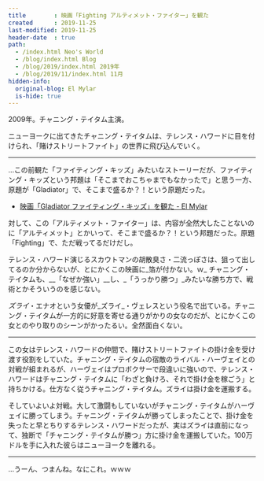 ```yaml
---
title        : 映画「Fighting アルティメット・ファイター」を観た
created      : 2019-11-25
last-modified: 2019-11-25
header-date  : true
path:
  - /index.html Neo's World
  - /blog/index.html Blog
  - /blog/2019/index.html 2019年
  - /blog/2019/11/index.html 11月
hidden-info:
  original-blog: El Mylar
  is-hide: true
---
```


2009年。チャニング・テイタム主演。

ニューヨークに出てきたチャニング・テイタムは、テレンス・ハワードに目を付けられ、「賭けストリートファイト」の世界に飛び込んでいく。

---

…この前観た「ファイティング・キッズ」みたいなストーリーだが、ファイティング・キッズという邦題は「そこまでおこちゃまでもなかったで」と思う一方、原題が「Gladiator」で、そこまで盛るか？！という原題だった。

- [映画「Gladiator ファイティング・キッズ」を観た - El Mylar](http://neos21.hateblo.jp/entry/2019/11/24/001621)

対して、この「アルティメット・ファイター」は、内容が全然大したことないのに「アルティメット」とかいって、そこまで盛るか？！という邦題だった。原題「Fighting」で、ただ戦ってるだけだし。

テレンス・ハワード演じるスカウトマンの胡散臭さ・二流っぽさは、狙って出してるのか分からないが、とにかくこの映画に_箔が付かない。ｗ_ チャニング・テイタムも、__「なぜか強い」__し、_「うっかり勝つ」_みたいな勝ち方で、戦術とかそういうのを感じない。

_ズライ_・エナオという女優が_ズライ_・ヴェレスという役名で出ている。チャニング・テイタムが一方的に好意を寄せる通りがかりの女なのだが、とにかくこの女とのやり取りのシーンがかったるい。全然面白くない。

---

この女はテレンス・ハワードの仲間で、賭けストリートファイトの掛け金を受け渡す役割をしていた。チャニング・テイタムの宿敵のライバル・ハーヴェイとの対戦が組まれるが、ハーヴェイはプロボクサーで段違いに強いので、テレンス・ハワードはチャニング・テイタムに「わざと負けろ、それで掛け金を稼ごう」と持ちかける。仕方なく従うチャニング・テイタム。ズライは掛け金を運搬する。

そしていよいよ対戦。大して激闘もしていないがチャニング・テイタムがハーヴェイに勝ってしまう。チャニング・テイタムが勝ってしまったことで、掛け金を失ったと早とちりするテレンス・ハワードだったが、実はズライは直前になって、独断で「チャニング・テイタムが勝つ」方に掛け金を運搬していた。100万ドルを手に入れた彼らはニューヨークを離れる。

---

…うーん、つまんね。なにこれ。ｗｗｗ
